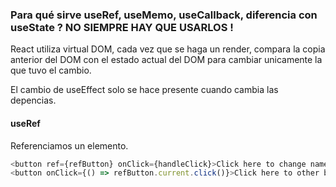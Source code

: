 ### Para qué sirve useRef, useMemo, useCallback, diferencia con useState ? NO SIEMPRE HAY QUE USARLOS !

React utiliza virtual DOM, cada vez que se haga un render, compara la copia anterior del DOM con el estado actual del DOM para cambiar unicamente la que tuvo el cambio.

El cambio de useEffect solo se hace presente cuando cambia las depencias.

#### useRef
Referenciamos un elemento.
```js
<button ref={refButton} onClick={handleClick}>Click here to change name</button>
<button onClick={() => refButton.current.click()}>Click here to other button clone</button>
```